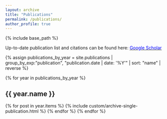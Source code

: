 ```yaml
---
layout: archive
title: "Publications"
permalink: /publications/
author_profile: true
---
```


{% include base_path %}

<p>Up-to-date publication list and citations can be found here: <a href="https://scholar.google.com/citations?user=YOUR_SCHOLAR_ID" target="_blank"><u><span style="color:blue">Google Scholar</span></u></a></p>

{% assign publications_by_year = site.publications | group_by_exp:"publication", "publication.date | date: '%Y'" | sort: "name" | reverse %}

{% for year in publications_by_year %}
  <h2 id="{{ year.name }}">{{ year.name }}</h2>
  {% for post in year.items %}
    {% include custom/archive-single-publication.html %}
  {% endfor %}
{% endfor %}
